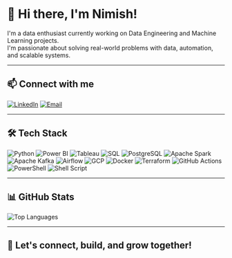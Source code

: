 # 👋 Hi there, I'm Nimish!

I'm a data enthusiast currently working on Data Engineering and Machine Learning projects.  
I'm passionate about solving real-world problems with data, automation, and scalable systems.

---

## 📫 Connect with me
[![LinkedIn](https://img.shields.io/badge/-LinkedIn-blue?logo=linkedin&style=flat)](https://www.linkedin.com/in/nimish-mathur050302/)  [![Email](https://img.shields.io/badge/-Email-informational?logo=gmail&style=flat)](mailto:nimish050302@gmail.com)

---

## 🛠 Tech Stack

![Python](https://img.shields.io/badge/Python-3776AB?style=flat&logo=python&logoColor=white)
![Power BI](https://img.shields.io/badge/Power%20BI-F2C811?style=flat&logo=powerbi&logoColor=black)
![Tableau](https://img.shields.io/badge/Tableau-E97627?style=flat&logo=tableau&logoColor=white)
![SQL](https://img.shields.io/badge/SQL-4479A1?style=flat&logo=mysql&logoColor=white)
![PostgreSQL](https://img.shields.io/badge/PostgreSQL-4169E1?style=flat&logo=postgresql&logoColor=white)
![Apache Spark](https://img.shields.io/badge/Apache%20Spark-E25A1C?style=flat&logo=apachespark&logoColor=white)
![Apache Kafka](https://img.shields.io/badge/Apache%20Kafka-231F20?style=flat&logo=apachekafka&logoColor=white)
![Airflow](https://img.shields.io/badge/Apache%20Airflow-017CEE?style=flat&logo=apacheairflow&logoColor=white)
![GCP](https://img.shields.io/badge/Google%20Cloud-4285F4?style=flat&logo=googlecloud&logoColor=white)
![Docker](https://img.shields.io/badge/Docker-2496ED?style=flat&logo=docker&logoColor=white)
![Terraform](https://img.shields.io/badge/Terraform-623CE4?style=flat&logo=terraform&logoColor=white)
![GitHub Actions](https://img.shields.io/badge/GitHub%20Actions-2088FF?style=flat&logo=githubactions&logoColor=white)
![PowerShell](https://img.shields.io/badge/PowerShell-5391FE?style=flat&logo=powershell&logoColor=white)
![Shell Script](https://img.shields.io/badge/Shell%20Script-4EAA25?style=flat&logo=gnubash&logoColor=white)

---

## 📊 GitHub Stats

![Top Languages](https://github-readme-stats.vercel.app/api/top-langs/?username=nimish0503&layout=compact&theme=dark)

---

## 🚀 Let's connect, build, and grow together!
